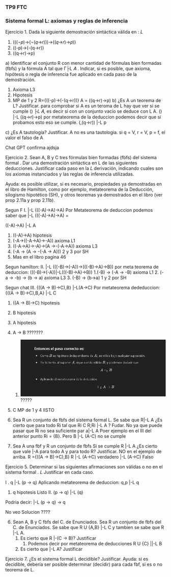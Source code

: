 ### TP9 FTC
### Sistema formal L: axiomas y reglas de inferencia

Ejercicio 1. Dada la siguiente demostración sintáctica válida en  : 𝐿
 
1.   (((¬𝑝)→(¬(𝑞→𝑟)))→((𝑞→𝑟)→𝑝))
2.    ((-p)->(-(q->r))
3.  ((q->r)->p)
 
a)  Identificar  el  conjunto  R  con  menor  cantidad  de  fórmulas  bien  formadas  (fbfs) y la 
fórmula  A  tal  que Γ├L 𝐴 .  Indicar,  si  es  posible,  que  axioma,  hipótesis  o  regla  de 
inferencia fue aplicado en cada paso de la demostración. 
1. Axioma L3
2. Hipotesis
3. MP de 1 y 2
R={((-p)->(-(q->r))}
A = ((q->r)->p)
b)  ¿Es A  un teorema de  L? Justificar.
para comprobar si A es un teroma de L hay que ver si se cumple
() ├𝐿 𝐴, es decir si con un conjunto vacio se deduce con L A.
() |-L ((q->r)->p)
por metateorema de la deduccion podemos decir que si probamos esto eso se cumple.
(,(q->r)) |-L p

c)  ¿Es A  tautología? Justificar.
A no es una tautologia.
si q = V, r = V, p = f, el valor el falso de A

Chat GPT confirma ajdsja


Ejercicio  2. Sean  A,  B y C  tres fórmulas bien formadas (fbfs) del sistema formal  . Dar una 
demostración  sintáctica  en  L  de  las  siguientes  deducciones.  Justificar  cada  paso  en  la 𝐿
derivación, indicando cuales son los axiomas instanciados y las reglas de inferencia utilizadas.  
 
Ayuda: es posible utilizar, si es necesario, propiedades ya demostradas en el libro de Hamilton, 
como  por  ejemplo,  metateorema  de la Deducción, silogismo hipotético (SH), y otros teoremas 
ya demostrados en el libro (ver prop 2.11a y prop 2.11b).


Segun F
I. |-L (((-A)->A)->A)
Por Metateorema de deduccion podemos saber que 
|-L (((-A)->A)->A) =

 ((-A)->A) |-L A

1) ((-A)->A) hipotesis
2) (-A->((-A->A)->-A)) axioma L1
3) ((-A->A)->-A)->(A ->-(-A->A)) axioma L3
4) (-A -> (A -> -(-A -> A))) 2 y 3 por SH
5) Mas en el libro pagina 46


Segun hamilton:
II. |-L (((-B)->(-A))->(((-B)->A)->B))
por meta teorema de deduccion:
(((-B)->(-A))|-L(((-B)->A)->B))
1.(-B) -> (-A -> -B) axioma L1
2. (-a -> -b) -> (b -> a) axioma L3
3. (-B) -> (b->a) 1 y 2 por SH


Segun chat
III. {((A -> B)->C),B} |-L(A->C)
Por metateorema dededuccion:
{((A -> B)->C),B,A} |-L C
1) ((A -> B)->C) hipotesis
2)  B hipotesis
3)  A hipotesis
4)  A -> B ???????
    1) ![alt text](image.png) ?????
5) C MP de 1 y 4
lISTO


3) Sea R un conjunto de fbfs del sistema formal L. Se sabe que R|-L A ¿Es cierto que para todo Ri tal que Ri C R;Ri |-L A ? Fudar.
   No ya que puede pasar que Ri no sea suficiente par a|-L A
   Poer ejemplo en el III del anterior punto 
   Ri = {B}.
   Pero B |-L (A-C) no se cumple

4) Sea A una fbf y R un conjunto de fbfs Si se cumple R |-L A ¿Es cierto que vale |-A para todo A y para  todo R? Justificar.
   NO en el ejemplo de arriba.
   R ={((A -> B)->C),B}
   R |-L (A->C) verdadero
|-L (A->C) Falso

Ejercicio 5. Determinar si las siguientes afirmaciones son válidas o no en el sistema formal  . 𝐿
Justificar en cada caso. 

I . q |-L (p -> q)
Aplicando metateorema de deduccion:
q,p |-L q
1) q hipotesis
   Listo
II. (p -> q) |-L (q)

Podria decir:
|-L (p -> q) -> q

 
 No veo Solucion ????

 6. Sean A, B y C fbfs del C. de Enunciados. Sea R un conjunto de fbfs del C. de Enunciados. Se sabe que R U {A,B} |-L C y tambien se sabe que R |-L A.
    1. Es cierto que R |-(C -> B)? Justificar
       1. Podemos decir por metateorema de deducciones
            R U {C} ||-L B
    2. Es cierto que |-L A? Justificar 


Ejercicio 7. ¿Es el sistema formal L  decidible? Justificar.
Ayuda: si es decidible, debería ser posible determinar (decidir) para cada fbf, si es o no teorema 
de  L. 